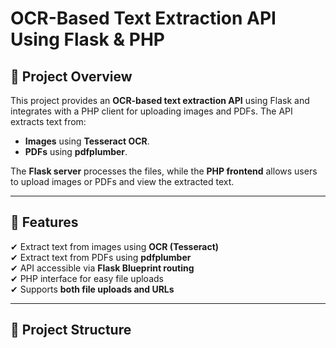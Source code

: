 # OCR-Based Text Extraction API Using Flask & PHP

## 📌 Project Overview
This project provides an **OCR-based text extraction API** using Flask and integrates with a PHP client for uploading images and PDFs. The API extracts text from:
- **Images** using **Tesseract OCR**.
- **PDFs** using **pdfplumber**.

The **Flask server** processes the files, while the **PHP frontend** allows users to upload images or PDFs and view the extracted text.

---

## 🚀 Features
✔ Extract text from images using **OCR (Tesseract)**  
✔ Extract text from PDFs using **pdfplumber**  
✔ API accessible via **Flask Blueprint routing**  
✔ PHP interface for easy file uploads  
✔ Supports **both file uploads and URLs**  

---

## 📂 Project Structure
